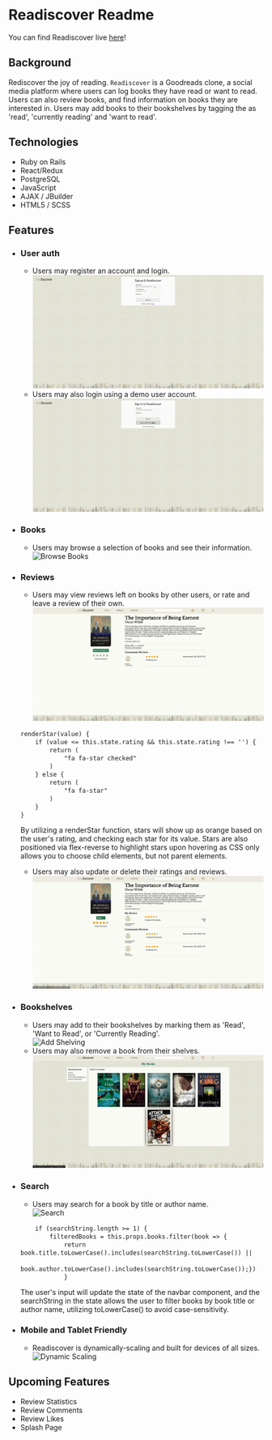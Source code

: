 # Readiscover Readme

You can find Readiscover live [here](https://readiscover.herokuapp.com/)!

## Background

Rediscover the joy of reading. `Readiscover` is a Goodreads clone, a social media platform where users can log books they have read or want to read. Users can also review books, and find information on books they are interested in. Users may add books to their bookshelves by tagging the as 'read', 'currently reading' and 'want to read'.

## Technologies

* Ruby on Rails
* React/Redux
* PostgreSQL
* JavaScript
* AJAX / JBuilder
* HTML5 / SCSS

## Features

* ### User auth 
    * Users may register an account and login.  
    ![Sign Up](app/assets/images/signup-gif.gif)  
    * Users may also login using a demo user account.  
    ![Demo User](app/assets/images/demouser-gif.gif)  

* ### Books
    * Users may browse a selection of books and see their information.  
    ![Browse Books](app/assets/images/browse-gif.gif)  

* ### Reviews
    * Users may view reviews left on books by other users, or rate and leave a review of their own.  
    ![Add Review](app/assets/images/review-gif.gif)  
    ```
    renderStar(value) {
        if (value <= this.state.rating && this.state.rating !== '') {
            return (
                "fa fa-star checked"
            )
        } else {
            return (
                "fa fa-star"
            )
        }
    }
    ```  
    By utilizing a renderStar function, stars will show up as orange based on the user's rating, and checking each star for its value. Stars are also positioned via flex-reverse to highlight stars upon hovering as CSS only allows you to choose child elements, but not parent elements.  
    * Users may also update or delete their ratings and reviews.  
    ![Delete Review](app/assets/images/delete-review-gif.gif)  

* ### Bookshelves
    * Users may add to their bookshelves by marking them as 'Read', 'Want to Read', or 'Currently Reading'.  
    ![Add Shelving](app/assets/images/addshelving.gif)  
    * Users may also remove a book from their shelves.  
    ![Remove Shelving](app/assets/images/removeshelving.gif)  

* ### Search
    * Users may search for a book by title or author name.  
    ![Search](app/assets/images/search-gif.gif)  
    ```const searchString = this.state.searchString;
        if (searchString.length >= 1) {
            filteredBooks = this.props.books.filter(book => {
                return book.title.toLowerCase().includes(searchString.toLowerCase()) ||
                    book.author.toLowerCase().includes(searchString.toLowerCase());})
                }
    ```  
    The user's input will update the state of the navbar component, and the searchString in the state allows the user to filter books by book title or author name, utilizing toLowerCase() to avoid case-sensitivity.  

* ### Mobile and Tablet Friendly
    * Readiscover is dynamically-scaling and built for devices of all sizes.  
    ![Dynamic Scaling](app/assets/images/dynamic_gif.gif)  

## Upcoming Features

* Review Statistics
* Review Comments
* Review Likes
* Splash Page
